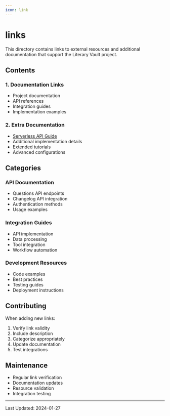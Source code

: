 ```yaml
---
icon: link
---
```


# links

This directory contains links to external resources and additional documentation that support the Literary Vault project.

## Contents

### 1. Documentation Links

* Project documentation
* API references
* Integration guides
* Implementation examples

### 2. Extra Documentation

* [Serverless API Guide](broken-reference)
* Additional implementation details
* Extended tutorials
* Advanced configurations

## Categories

### API Documentation

* Questions API endpoints
* Changelog API integration
* Authentication methods
* Usage examples

### Integration Guides

* API implementation
* Data processing
* Tool integration
* Workflow automation

### Development Resources

* Code examples
* Best practices
* Testing guides
* Deployment instructions

## Contributing

When adding new links:

1. Verify link validity
2. Include description
3. Categorize appropriately
4. Update documentation
5. Test integrations

## Maintenance

* Regular link verification
* Documentation updates
* Resource validation
* Integration testing

***

Last Updated: 2024-01-27
